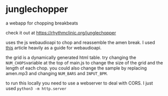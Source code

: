 # junglechopper
a webapp for chopping breakbeats

check it out at https://rhythmclinic.org/junglechopper

uses the js webaudioapi to chop and reassemble the amen break. I used [this](https://web-audio-api.firebaseapp.com/audio-buffer-source-node) article heavily as a guide for webaudioapi.

the grid is a dynamically generated html table. try changing the `NUM_CHOPS`variable at the top of main.js to change the size of the grid and the length of each chop. you could also change the sample by replacing amen.mp3 and changing `NUM_BARS` and `INPUT_BPM`.

to run this locally you need to use a webserver to deal with CORS. I just used `python3 -m http.server`
